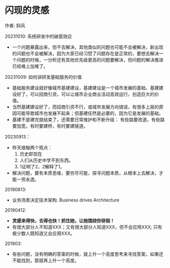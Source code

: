 <!---
markmeta_author: wongoo
markmeta_date: 2019-01-09
markmeta_title: 闪现的灵感
markmeta_categories: idea
markmeta_tags: idea
-->

# 闪现的灵感

作者: 斜风

20231010: 系统研发中的破窗效应
- 一个问题暴露出来，但不去解决，其他类似的问题也可能不会被解决，新出现的问题也不会被解决，因为大家已经习惯了问题存在是正常的，要想去解决一个问题的时候，一分析还有其他优先级更高的问题要解决，但问题的解决推进已经难上加难了。

20231009: 如何讲研发基础服务的价值
- 基础服务建设就好像城市基建建设，基建建设是一个城市发展的基础，基建建设好了，可以招商引资，可以让城市企业商业活动高效运行，创造巨大的价值。
- 当然基建建设好了，而招商引资不行，或城市发展方向错误，有很多上层的原因可能导致城市也发展不起来；但基建任然是必要的，因为它是发展的基础。
- 基建不是建完就结束了，还需要日常维护和不断升级： 有些路要改道，有些路要加宽，有时要建桥，有时要建隧道。

20230913：
- 昨天接触两个观点：
  1. 历史即现在
  2. 人们从历史中学不到东西。
  3. 1证明了2，2解释了1。
- 解决问题，要有本质思维，要穷尽可能，探寻问题本质，从根本上去解决，才能一劳永逸。 

20190813:
- 业务场景决定技术架构. Business drives Architecture

20190412: 
- **灵感来得快，去得也快！抓住她，让她围绕你徘徊！**
- 有很大部分人不知道XXX；又有很大部分人知道XXX，但不会应用XXX; 只有极少数人既知道又会应用XXX。 

201903:
- 有些问题，没有明确的答案的时候，就上升一个高度思考来寻找答案，如果还不能找到，那就再上升一个高度。


